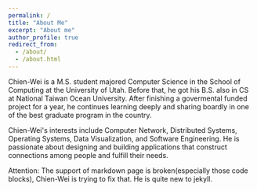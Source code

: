 ```yaml
---
permalink: /
title: "About Me"
excerpt: "About me"
author_profile: true
redirect_from: 
  - /about/
  - /about.html
---
```


Chien-Wei is a M.S. student majored Computer Science in the School of Computing at the University of Utah. Before that, he got his B.S. also in CS at National Taiwan Ocean University. After finishing a govermental funded project for a year, he continues learning deeply and sharing boardly in one of the best graduate program in the country.

Chien-Wei's interests include Computer Network, Distributed Systems, Operating Systems, Data Visualization, and Software Engineering. He is passionate about designing and building applications that construct connections among people and fulfill their needs.

Attention: The support of markdown page is broken(especially those code blocks), Chien-Wei is trying to fix that. He is quite new to jekyll.